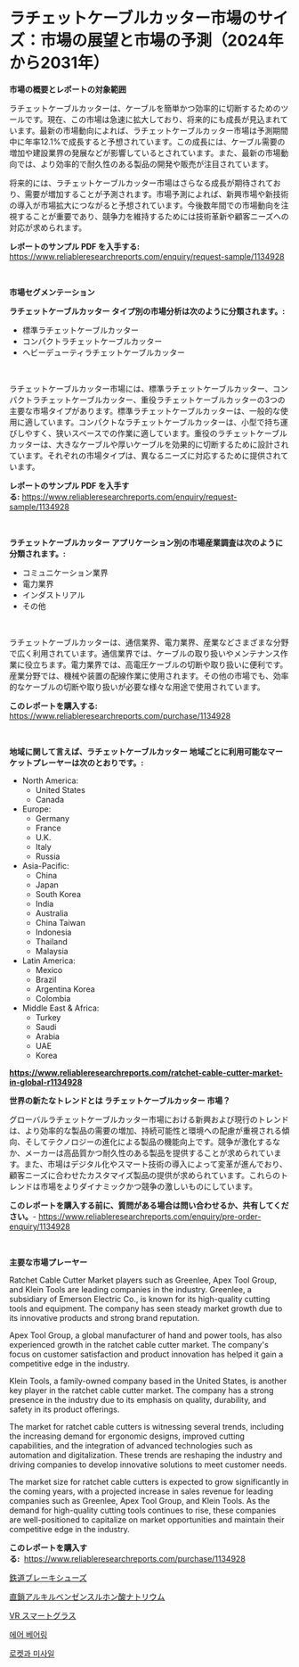 <p><h1>ラチェットケーブルカッター市場のサイズ：市場の展望と市場の予測（2024年から2031年）</h1></p><p><strong>市場の概要とレポートの対象範囲</strong></p>
<p><p>ラチェットケーブルカッターは、ケーブルを簡単かつ効率的に切断するためのツールです。現在、この市場は急速に拡大しており、将来的にも成長が見込まれています。最新の市場動向によれば、ラチェットケーブルカッター市場は予測期間中に年率12.1%で成長すると予想されています。この成長には、ケーブル需要の増加や建設業界の発展などが影響しているとされています。また、最新の市場動向では、より効率的で耐久性のある製品の開発や販売が注目されています。</p><p>将来的には、ラチェットケーブルカッター市場はさらなる成長が期待されており、需要が増加することが予測されます。市場予測によれば、新興市場や新技術の導入が市場拡大につながると予想されています。今後数年間での市場動向を注視することが重要であり、競争力を維持するためには技術革新や顧客ニーズへの対応が求められます。</p></p>
<p><strong>レポートのサンプル PDF を入手する:</strong> <a href="https://www.reliableresearchreports.com/enquiry/request-sample/1134928">https://www.reliableresearchreports.com/enquiry/request-sample/1134928</a></p>
<p>&nbsp;</p>
<p><strong>市場セグメンテーション</strong></p>
<p><strong>ラチェットケーブルカッター タイプ別の市場分析は次のように分類されます。:</strong></p>
<p><ul><li>標準ラチェットケーブルカッター</li><li>コンパクトラチェットケーブルカッター</li><li>ヘビーデューティラチェットケーブルカッター</li></ul></p>
<p>&nbsp;</p>
<p><p>ラチェットケーブルカッター市場には、標準ラチェットケーブルカッター、コンパクトラチェットケーブルカッター、重役ラチェットケーブルカッターの3つの主要な市場タイプがあります。標準ラチェットケーブルカッターは、一般的な使用に適しています。コンパクトなラチェットケーブルカッターは、小型で持ち運びしやすく、狭いスペースでの作業に適しています。重役のラチェットケーブルカッターは、大きなケーブルや厚いケーブルを効果的に切断するために設計されています。それぞれの市場タイプは、異なるニーズに対応するために提供されています。</p></p>
<p><strong>レポートのサンプル PDF を入手する:</strong>&nbsp;<a href="https://www.reliableresearchreports.com/enquiry/request-sample/1134928">https://www.reliableresearchreports.com/enquiry/request-sample/1134928</a></p>
<p>&nbsp;</p>
<p><strong> ラチェットケーブルカッター アプリケーション別の市場産業調査は次のように分類されます。:</strong></p>
<p><ul><li>コミュニケーション業界</li><li>電力業界</li><li>インダストリアル</li><li>その他</li></ul></p>
<p>&nbsp;</p>
<p><p>ラチェットケーブルカッターは、通信業界、電力業界、産業などさまざまな分野で広く利用されています。通信業界では、ケーブルの取り扱いやメンテナンス作業に役立ちます。電力業界では、高電圧ケーブルの切断や取り扱いに便利です。産業分野では、機械や装置の配線作業に使用されます。その他の市場でも、効率的なケーブルの切断や取り扱いが必要な様々な用途で使用されています。</p></p>
<p><strong>このレポートを購入する:</strong>&nbsp; <a href="https://www.reliableresearchreports.com/purchase/1134928">https://www.reliableresearchreports.com/purchase/1134928</a></p>
<p>&nbsp;</p>
<p><strong>地域に関して言えば、ラチェットケーブルカッター 地域ごとに利用可能なマーケットプレーヤーは次のとおりです。:</strong></p>
<p><ul>
    <li>
        North America:
        <ul>
            <li>United States</li>
            <li>Canada</li>
        </ul>
    </li>
    <li>
        Europe:
        <ul>
            <li>Germany</li>
            <li>France</li>
            <li>U.K.</li>
            <li>Italy</li>
            <li>Russia</li>
        </ul>
    </li>
    <li>
        Asia-Pacific:
        <ul>
            <li>China</li>
            <li>Japan</li>
            <li>South Korea</li>
            <li>India</li>
            <li>Australia</li>
            <li>China Taiwan</li>
            <li>Indonesia</li>
            <li>Thailand</li>
            <li>Malaysia</li>
        </ul>
    </li>
    <li>
        Latin America:
        <ul>
            <li>Mexico</li>
            <li>Brazil</li>
            <li>Argentina Korea</li>
            <li>Colombia</li>
        </ul>
    </li>
    <li>
        Middle East & Africa:
        <ul>
            <li>Turkey</li>
            <li>Saudi</li>
            <li>Arabia</li>
            <li>UAE</li>
            <li>Korea</li>
        </ul>
    </li>
    </ul></p>
<p><strong><a href="https://www.reliableresearchreports.com/ratchet-cable-cutter-market-in-global-r1134928">https://www.reliableresearchreports.com/ratchet-cable-cutter-market-in-global-r1134928</a></strong>&nbsp;</p>
<p><strong>世界の新たなトレンドとは ラチェットケーブルカッター 市場？</strong></p>
<p><p>グローバルラチェットケーブルカッター市場における新興および現行のトレンドは、より効率的な製品の需要の増加、持続可能性と環境への配慮が重視される傾向、そしてテクノロジーの進化による製品の機能向上です。競争が激化するなか、メーカーは高品質かつ耐久性のある製品を提供することが求められています。また、市場はデジタル化やスマート技術の導入によって変革が進んでおり、顧客ニーズに合わせたカスタマイズ製品の提供が求められています。これらのトレンドは市場をよりダイナミックかつ競争の激しいものにしています。</p></p>
<p><strong>このレポートを購入する前に、質問がある場合は問い合わせるか、共有してください。</strong>- <a href="https://www.reliableresearchreports.com/enquiry/pre-order-enquiry/1134928">https://www.reliableresearchreports.com/enquiry/pre-order-enquiry/1134928</a></p>
<p>&nbsp;</p>
<p><strong>主要な市場プレーヤー</strong></p>
<p><p>Ratchet Cable Cutter Market players such as Greenlee, Apex Tool Group, and Klein Tools are leading companies in the industry. Greenlee, a subsidiary of Emerson Electric Co., is known for its high-quality cutting tools and equipment. The company has seen steady market growth due to its innovative products and strong brand reputation.</p><p>Apex Tool Group, a global manufacturer of hand and power tools, has also experienced growth in the ratchet cable cutter market. The company's focus on customer satisfaction and product innovation has helped it gain a competitive edge in the industry.</p><p>Klein Tools, a family-owned company based in the United States, is another key player in the ratchet cable cutter market. The company has a strong presence in the industry due to its emphasis on quality, durability, and safety in its product offerings.</p><p>The market for ratchet cable cutters is witnessing several trends, including the increasing demand for ergonomic designs, improved cutting capabilities, and the integration of advanced technologies such as automation and digitalization. These trends are reshaping the industry and driving companies to develop innovative solutions to meet customer needs.</p><p>The market size for ratchet cable cutters is expected to grow significantly in the coming years, with a projected increase in sales revenue for leading companies such as Greenlee, Apex Tool Group, and Klein Tools. As the demand for high-quality cutting tools continues to rise, these companies are well-positioned to capitalize on market opportunities and maintain their competitive edge in the industry.</p></p>
<p><strong>このレポートを購入する:</strong>&nbsp;&nbsp;<a href="https://www.reliableresearchreports.com/purchase/1134928">https://www.reliableresearchreports.com/purchase/1134928</a></p>
<p><p><a href="https://github.com/oqoeusbvpadwjs08/Market-Research-Report-List-1/blob/main/370065426084.md">鉄道ブレーキシューズ</a></p><p><a href="https://github.com/AaronVargas43/Market-Research-Report-List-1/blob/main/410683926085.md">直鎖アルキルベンゼンスルホン酸ナトリウム</a></p><p><a href="https://medium.com/@awicka/vr%E3%82%B9%E3%83%9E%E3%83%BC%E3%83%88%E3%82%B0%E3%83%A9%E3%82%B9%E5%B8%82%E5%A0%B4-2031%E5%B9%B4%E3%81%BE%E3%81%A7%E3%81%AE%E3%83%88%E3%83%AC%E3%83%B3%E3%83%89-%E4%BA%88%E6%B8%AC-%E7%AB%B6%E4%BA%89%E5%88%86%E6%9E%90-d94394aeeb2f">VR スマートグラス</a></p><p><a href="https://github.com/Elenrrera7685/Market-Research-Report-List-1/blob/main/593840824266.md">에어 베어링</a></p><p><a href="https://github.com/sammyUltyylrich9067856/Market-Research-Report-List-1/blob/main/162951524267.md">로켓과 미사일</a></p></p>
